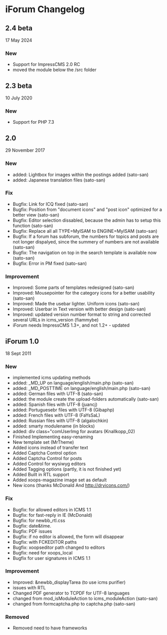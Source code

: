 # iForum Changelog
## 2.4 beta
17 May 2024
### New
* Support for ImpressCMS 2.0 RC
* moved the module below the /src folder

## 2.3 beta
10 July 2020
### New
 * Support for PHP 7.3
 
## 2.0
29 November 2017
### New
- added: Lightbox for images within the postings added (sato-san)
- added: Japanese translation files (sato-san)
### Fix
- Bugfix: Link for ICQ fixed (sato-san)
- Bugfix: Position from "document icons" and "post icon" optimized for a better view (sato-san)
- Bugfix: Editor selection dissabled, because the admin has to setup this function (sato-san)
- Bugfix: Replace all all TYPE=MyISAM to ENGINE=MyISAM (sato-san)
- Bugfix: If a forum has subforum, the numbers for topics and posts are not longer dispalyed, since the summery of numbers are not available (sato-san)
- Bugfix: The navigation on top in the search template is available now (sato-san)
- Bugfix: Error in PM fixed (sato-san)
### Improvement
- Improved: Some parts of templates redesigned (sato-san)
- Improved: Mousepointer for the category icons for a better usability (sato-san)
- Improved: Made the usebar lighter. Uniform icons (sato-san)
- Improved: Userbar in Text version with better design (sato-san)
- Improved: updated version number format to string and corrected several URLs in icms_version (fiammybe)
- iForum needs ImpressCMS 1.3+, and not 1.2+ - updated

## iForum 1.0
18 Sept 2011
### New
- implemented icms updating methods
- added: _MD_UP on language/english/main.php (sato-san)
- added: _MD_POSTTIME on language/english/main.php (sato-san)
- added: German files with UTF-8  (sato-san)
- added: the module create the upload-folders automatically (sato-san)
- added: Spanish files with UTF-8  (juancj)
- added: Portuguesebr files with UTF-8  (Gibaphp)
- added: French files with UTF-8  (FaYsSaL)
- added: Russian files with UTF-8  (algalochkin)
- added: smarty modulename (in blocks)
- added: div class="comUserImg for avatars (Knallkopp_02)
- Finished Implementing easy-renaming
- New template set (MrTheme)
- Added icons instead of transfer text
- Added Captcha Control option
- Added Captcha Control for posts
- Added Control for wysiwyg editors
- Added Tagging options (partly, it is not finished yet)
- Added Built in RTL support
- Added xoops-magazine image set as default
- New icons (thanks McDonald And http://dryicons.com/)

### Fix
- Bugfix: for allowed editors in ICMS 1.1
- Bugfix: for fast-reply in IE (McDonald)
- Bugfix: for newbb_rtl.css
- Bugfix: date&time.
- Bugfix: PDF issues
- Bugfix: if no editor is allowed, the form will disappear
- Bugfix: with FCKEDITOR paths
- Bugfix: xoopseditor path changed to editors
- Bugfix: need for xoops_local
- Bugfix for user signatures in ICMS 1.1

### Improvement
- Improved: &newbb_displayTarea (to use icms purifier)
- issues with RTL
- Changed PDF generator to TCPDF for UTF-8 languages
- changed from mod_isModuleAction to icms_moduleAction (sato-san)
- changed from formcaptcha.php to captcha.php (sato-san)

### Removed
- Removed need to have frameworks
